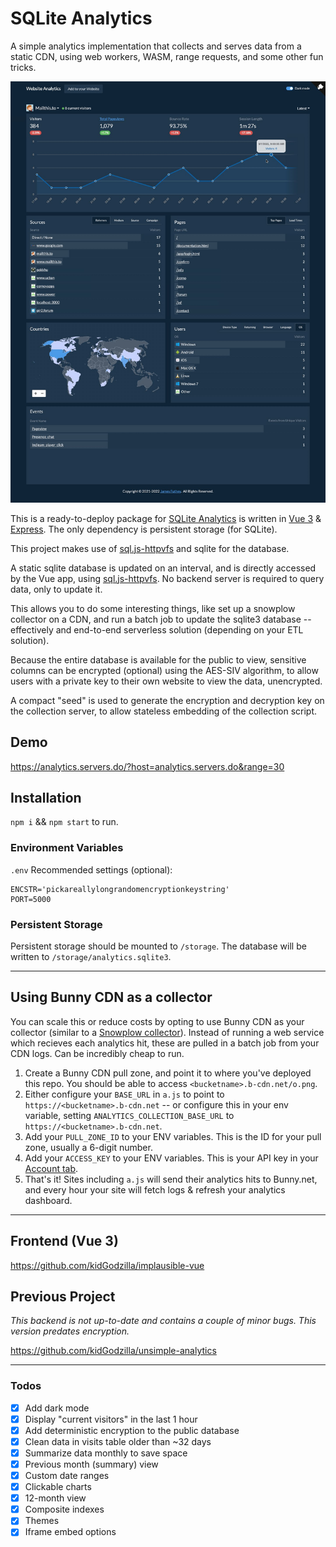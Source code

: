 # SQLite Analytics

A simple analytics implementation that collects and serves data from a static CDN, using web workers, WASM, range requests, and some other fun tricks.

![Screenshot](screenshot.jpg)

This is a ready-to-deploy package for [SQLite Analytics](https://analytics.servers.do/) is written in [Vue 3](https://v3.vuejs.org/) & [Express](https://expressjs.com/). The only dependency is persistent storage (for SQLite).

This project makes use of [sql.js-httpvfs](https://github.com/phiresky/sql.js-httpvfs) and sqlite for the database.

A static sqlite database is updated on an interval, and is directly accessed by the Vue app, using [sql.js-httpvfs](https://github.com/phiresky/sql.js-httpvfs). No backend server is required to query data, only to update it.

This allows you to do some interesting things, like set up a snowplow collector on a CDN, and run a batch job to update the sqlite3 database -- effectively and end-to-end serverless solution (depending on your ETL solution).

Because the entire database is available for the public to view, sensitive columns can be encrypted (optional) using the AES-SIV algorithm, to allow users with a private key to their own website to view the data, unencrypted.

A compact "seed" is used to generate the encryption and decryption key on the collection server, to allow stateless embedding of the collection script.

## Demo

https://analytics.servers.do/?host=analytics.servers.do&range=30

## Installation

`npm i` && `npm start` to run.

### Environment Variables

`.env` Recommended settings (optional):

```env
ENCSTR='pickareallylongrandomencryptionkeystring'
PORT=5000
```

### Persistent Storage

Persistent storage should be mounted to `/storage`. The database will be written to `/storage/analytics.sqlite3`.

---

## Using Bunny CDN as a collector 
You can scale this or reduce costs by opting to use Bunny CDN as your collector (similar to a [Snowplow collector](https://docs.snowplowanalytics.com/docs/getting-started-on-snowplow-open-source/setup-snowplow-on-aws/setup-the-snowplow-collector/)). Instead of running a web service which recieves each analytics hit, these are pulled in a batch job from your CDN logs. Can be incredibly cheap to run.

1. Create a Bunny CDN pull zone, and point it to where you've deployed this repo. You should be able to access `<bucketname>.b-cdn.net/o.png`.
2. Either configure your `BASE_URL` in `a.js` to point to `https://<bucketname>.b-cdn.net` -- or configure this in your env variable, setting `ANALYTICS_COLLECTION_BASE_URL` to `https://<bucketname>.b-cdn.net`.
3. Add your `PULL_ZONE_ID` to your ENV variables. This is the ID for your pull zone, usually a 6-digit number.
4. Add your `ACCESS_KEY` to your ENV variables. This is your API key in your [Account tab](https://panel.bunny.net/account).
5. That's it! Sites including `a.js` will send their analytics hits to Bunny.net, and every hour your site will fetch logs & refresh your analytics dashboard.

---

## Frontend (Vue 3)

https://github.com/kidGodzilla/implausible-vue

## Previous Project

_This backend is not up-to-date and contains a couple of minor bugs. This version predates encryption._

https://github.com/kidGodzilla/unsimple-analytics

---

### Todos

- [x] Add dark mode
- [x] Display "current visitors" in the last 1 hour
- [x] Add deterministic encryption to the public database
- [x] Clean data in visits table older than ~32 days
- [x] Summarize data monthly to save space
- [x] Previous month (summary) view
- [x] Custom date ranges
- [x] Clickable charts
- [x] 12-month view
- [x] Composite indexes
- [x] Themes
- [x] Iframe embed options
